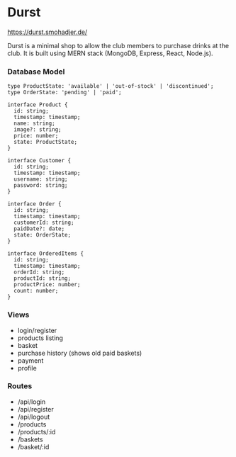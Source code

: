 # Durst

https://durst.smohadjer.de/

Durst is a minimal shop to allow the club members to purchase drinks at the club. It is built using MERN stack (MongoDB, Express, React, Node.js).

### Database Model
````
type ProductState: 'available' | 'out-of-stock' | 'discontinued';
type OrderState: 'pending' | 'paid';

interface Product {
  id: string;
  timestamp: timestamp;
  name: string;
  image?: string;
  price: number;
  state: ProductState;
}

interface Customer {
  id: string;
  timestamp: timestamp;
  username: string;
  password: string;
}

interface Order {
  id: string;
  timestamp: timestamp;
  customerId: string;
  paidDate?: date;
  state: OrderState;
}

interface OrderedItems {
  id: string;
  timestamp: timestamp;
  orderId: string;
  productId: string;
  productPrice: number;
  count: number;
}

````

### Views
- login/register
- products listing
- basket
- purchase history (shows old paid baskets)
- payment
- profile

### Routes
- /api/login
- /api/register
- /api/logout
- /products
- /products/:id
- /baskets
- /basket/:id




